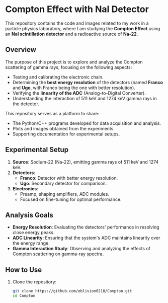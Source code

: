 # Compton Effect with NaI Detector

This repository contains the code and images related to my work in a particle physics laboratory, where I am studying the **Compton Effect** using an **NaI scintillation detector** and a radioactive source of **Na-22**.

## Overview

The purpose of this project is to explore and analyze the Compton scattering of gamma rays, focusing on the following aspects:
- Testing and calibrating the electronic chain.
- Determining the **best energy resolution** of the detectors (named **Franco** and **Ugo**, with Franco being the one with better resolution).
- Verifying the **linearity of the ADC** (Analog-to-Digital Converter).
- Understanding the interaction of 511 keV and 1274 keV gamma rays in the detector.

This repository serves as a platform to share:
- The Python/C++ programs developed for data acquisition and analysis.
- Plots and images obtained from the experiments.
- Supporting documentation for experimental setups.


## Experimental Setup

1. **Source**: Sodium-22 (Na-22), emitting gamma rays of 511 keV and 1274 keV.
2. **Detectors**: 
   - **Franco**: Detector with better energy resolution.
   - **Ugo**: Secondary detector for comparison.
3. **Electronics**:
   - Preamp, shaping amplifiers, ADC modules.
   - Focused on fine-tuning for optimal performance.

## Analysis Goals

- **Energy Resolution**: Evaluating the detectors' performance in resolving close energy peaks.
- **ADC Linearity**: Ensuring that the system's ADC maintains linearity over the energy range.
- **Gamma Interaction Study**: Observing and analyzing the effects of Compton scattering on gamma-ray spectra.

## How to Use

1. Clone the repository:
   ```bash
   git clone https://github.com/oblivion0218/Compton.git
   cd Compton

